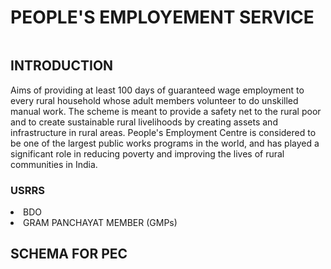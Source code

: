 
# PEOPLE'S EMPLOYEMENT SERVICE
<img src="https://i.postimg.cc/63WG8gmJ/People-s-Employement-Centre.png" alt="">
<h2> INTRODUCTION </h2>
<p>Aims of providing at least 100 days of guaranteed wage employment to every rural household whose adult members volunteer to do unskilled manual work. The scheme is meant to provide a safety net to the rural poor and to create sustainable rural livelihoods by creating assets and infrastructure in rural areas. People's Employment Centre is considered to be one of the largest public works programs in the world, and has played a significant role in reducing poverty and improving the lives of rural communities in India.</p>


<h3>USRRS</h3
<ul>
<li>BDO</li>
<li>GRAM PANCHAYAT MEMBER (GMPs)</li>
</ul>
  
  

  <h2>SCHEMA FOR PEC</h2>

  <img src="https://i.postimg.cc/CKQzK5kD/Screenshot-167.png" alt="">
